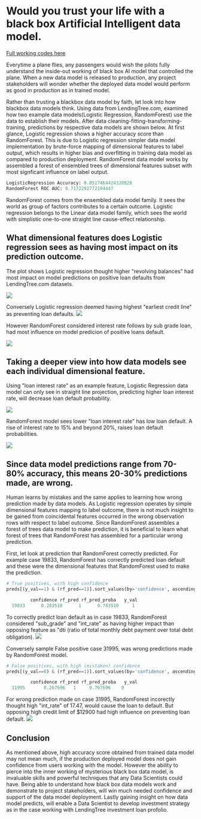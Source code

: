 # Would you trust your life with a black box Artificial Intelligent data model.

[Full working codes here](https://github.com/cocoisland/DS-Unit-4-Sprint-1-Tree-Ensembles/blob/master/thinking_blackbox.ipynb)

Everytime a plane flies, any passengers would wish the pilots fully understand the inside-out working of black box AI model that controlled the plane. When a new data model is released to production, any project stakeholders will wonder whether the deployed data model would perform as good in production as in trained model.

Rather than trusting a blackbox data model by faith, let look into how blackbox data models think. Using data from LendingTree.com, examined how two example data models(Logistic Regression, RandomForest) use the data to establish their models. After data cleaning-fitting-transforming- training, predictions by respective data models are shown below. At first glance, Logistic regression shows a higher accuracy score than RandomForest. This is due to Logistic regression simpler data model implementation by brute-force mapping of dimensional features to label output, which results in higher bias and overfitting in training data model as compared to production deployment. RandomForest data model works by assembled a forest of ensembled trees of dimensional features subset with most signficant influence on label output.

```python
LogisticRegression Accuracy: 0.8517464424320828
RandomForest ROC AUC: 0.7172292772194447
```
RandomForest comes from the ensembled data model family. It sees the world as group of factors contributes to a certain outcome. Logistic regression belongs to the Linear data model family, which sees the world with simplistic one-to-one straight line cause-effect relationship.

## What dimensional features does Logistic regression sees as having most impact on its prediction outcome.

The plot shows Logistic regression thought higher "revolving balances" had most impact on model predictions on positive loan defaults from LendingTree.com datasets. 

![](https://github.com/cocoisland/cocoisland.github.io/blob/master/img/log_fe_pos.png) 

Conversely Logistic regression deemed having highest "earliest credit line" as preventing loan defaults.
![](https://github.com/cocoisland/cocoisland.github.io/blob/master/img/log_fe_neg.png)

However RandomForest considered interest rate follows by sub grade loan, had most influence on model predicion of positive loans default.

![](https://github.com/cocoisland/cocoisland.github.io/blob/master/img/rf_fe.png)

## Taking a deeper view into how data models see each individual dimensional feature.
Using "loan interest rate" as an example feature, Logistic Regression data model can only see in straight line projection, predicting higher loan interest rate, will decrease loan default probability.

![](https://github.com/cocoisland/cocoisland.github.io/blob/master/img/log_pdp.png)

RandomForest model sees lower "loan interest rate" has low loan default. A rise of interest rate to 15% and beyond 20%, raises loan default probabilities.

![](https://github.com/cocoisland/cocoisland.github.io/blob/master/img/rf_pdp.png)


## Since data model predictions range from 70-80% accuracy, this means 20-30% predictions made, are wrong.
Human learns by mistakes and the same applies to learning how wrong prediction made by data models. As Logistic regression operates by simple dimensional features mapping to label outcome, there is not much insight to be gained from coincidental  features occurred in the wrong observation rows with respect to label outcome. Since RandomForest assembles a forest of trees data model to make prediction, it is beneficial to learn what forest of trees that RandomForest has assembled for a particular wrong prediction.

First, let look at prediction that RandomForest correctly predicted. For example case 19833, RandomForest has correctly predicted loan default and these were the dimensional features that RandomForest used to make the prediction.

```python
# True positives, with high confidence
preds[(y_val==1) & (rf_pred==1)].sort_values(by='confidence', ascending=False).head(1)

	     confidence	rf_pred	rf_pred_proba	y_val
  19833	     0.283510	   1	  0.783510	   1
```
To correctly predict loan default as in case 19833, RandomForest considered "sub_grade" and "int_rate" as having higher impact than opposing feature as "dti (ratio of total monthly debt payment over total debt obligation).
![](https://github.com/cocoisland/cocoisland.github.io/blob/master/img/rf_true_shap3.png)

Conversely sample False positive case 31995, was wrong predictions made by RandomForest model.
```python
# False positives, with high (mistaken) confidence
preds[(y_val==0) & (rf_pred==1)].sort_values(by='confidence', ascending=False).head(1)

	     confidence	rf_pred	rf_pred_proba	y_val
  31995	      0.267696	 1	   0.767696	   0
```

For wrong prediction made on case 31995, RandomForest incorectly thought high "int_rate" of 17.47, would cause the loan to default. But opposing high credit limit of $12900 had high influence on preventing loan default.
![](https://github.com/cocoisland/cocoisland.github.io/blob/master/img/rf_false_shap.png)

## Conclusion
As mentioned above, high accuracy score obtained from trained data model may not mean much, if the production deployed model does not gain confidence from users working with the model. However the ability to pierce into the inner working of mysterious black box data model, is invaluable skills and powerful techniques that any Data Scientists could have. Being able to understand how black box data models work and demonstrate to project stakeholders, will win much needed confidence and support of the data model deployment. Lastly gaining insight on how data model predicts, will enable a Data Scientist to develop investment strategy as in the case working with LendingTree investment loan profolio.

